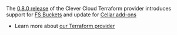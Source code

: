 
The [0.8.0 release](https://github.com/CleverCloud/terraform-provider-clevercloud/releases/tag/v0.8.0) of the Clever Cloud Terraform provider introduces support for [FS Buckets](/developers/doc/addons/fs-bucket/) and update for [Cellar add-ons](/developers/doc/addons/cellar/)

* Learn more about [our Terraform provider](https://registry.terraform.io/providers/CleverCloud/clevercloud/latest/docs)


